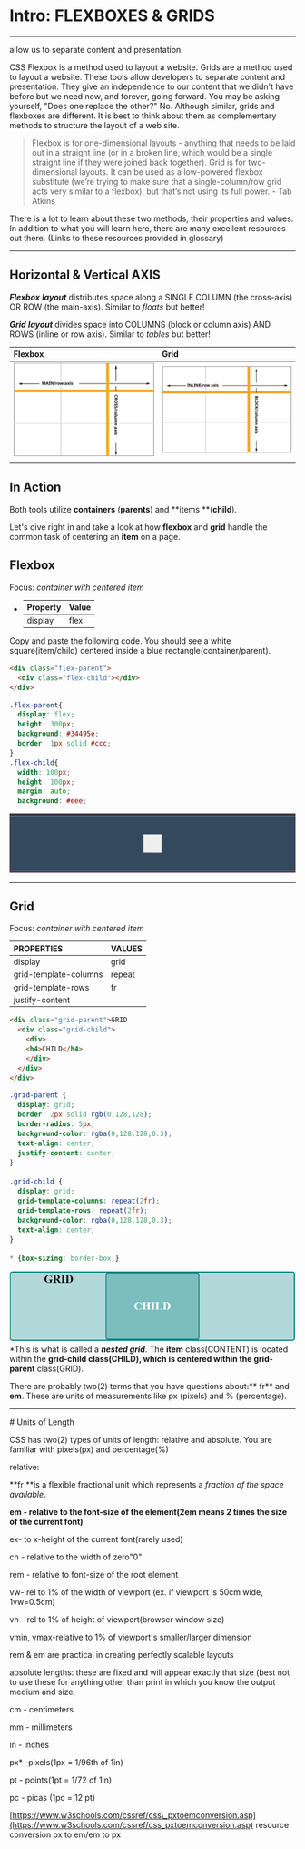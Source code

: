 # Intro: FLEXBOXES & GRIDS

---
allow us to separate content and presentation.  

CSS Flexbox is a method used to layout a website. Grids are a method used to layout a website. These tools allow developers to separate content and presentation. They give an independence to our content that we didn't have before but we need now, and forever, going forward.
 You may be asking yourself, "Does one replace the other?" No. Although similar, grids and flexboxes are different. It is best to think about them as complementary methods to structure the layout of a web site.

> Flexbox is for one-dimensional layouts - anything that needs to be laid out in a straight line \(or in a broken line, which would be a single straight line if they were joined back together\). Grid is for two-dimensional layouts. It can be used as a low-powered flexbox substitute \(we’re trying to make sure that a single-column/row grid acts very similar to a flexbox\), but that’s not using its full power. - Tab Atkins

There is a lot to learn about these two methods, their properties and values.  In addition to what you will learn here, there are many excellent resources out there. \(Links to these resources provided in glossary\)

---

## Horizontal & Vertical AXIS

_**Flexbox** **layout**_ distributes space along a SINGLE COLUMN \(the cross-axis\) OR ROW \(the main-axis\). Similar to _floats_ but better!

_**Grid** **layout**_ divides space into COLUMNS \(block or column axis\) AND ROWS \(inline or row axis\). Similar to _tables_ but better!

| Flexbox | Grid |
| :--- | :--- |
| ![flexbox](./FBassets/Artboard_7.svg) | ![grid](./FBassets/Artboard_8.svg) |
|  |  |

## In Action

Both tools utilize **containers** \(**parents**\) and **items **\(**child**\).

Let's dive right in and take a look at how **flexbox** and **grid** handle the common task of centering an **item** on a page.

## **Flexbox**

Focus: _container with centered item_

* | Property | Value |
  | :--- | :--- |
  | display | flex |

Copy and paste the following code. You should see a white square\(item/child\) centered inside a blue rectangle\(container/parent\).

```html
<div class="flex-parent">
  <div class="flex-child"></div>
</div>
```

```css
.flex-parent{
  display: flex;
  height: 300px;
  background: #34495e;
  border: 1px solid #ccc;
}
.flex-child{
  width: 100px;
  height: 100px;
  margin: auto;
  background: #eee;
```

![parent/child\(flexbox\)](./FBassets/FB_center.PNG)

---

## **Grid**

Focus: _container with centered item_

| PROPERTIES | VALUES |
| :--- | :--- |
| display | grid |
| grid-template-columns | repeat |
| grid-template-rows | fr |
| justify-content |  |

```html
<div class="grid-parent">GRID
  <div class="grid-child">
    <div>
    <h4>CHILD</h4>
    </div>
  </div>
</div>
```

```css
.grid-parent {
  display: grid;
  border: 2px solid rgb(0,128,128);
  border-radius: 5px;
  background-color: rgba(0,128,128,0.3);
  text-align: center;
  justify-content: center;
}

.grid-child {
  display: grid;
  grid-template-columns: repeat(2fr);
  grid-template-rows: repeat(2fr);
  background-color: rgba(0,128,128,0.3);
  text-align: center;
}

* {box-sizing: border-box;}

```

![](/assets/2018-03-30_15h40_20.png)\*This is what is called a _**nested grid**_.  The **item** class\(CONTENT\) is located within the **grid-child **class\(CHILD\), which is centered within the** grid-parent** class\(GRID\).

There are probably two\(2\) terms that you have questions about:** fr** and **em**.  These are units of measurements like px \(pixels\) and % \(percentage\).

---

\# Units of Length

CSS has two\(2\) types of units of length: relative and absolute.  You are familiar with pixels\(px\) and percentage\(%\)

relative:

**fr **is a flexible fractional unit which represents a _fraction of the space available_.

**em - relative to the font-size of the element\(2em means 2 times the size of the current font\)**

ex- to x-height of the current font\(rarely used\)

ch - relative to the width of zero"0"

rem - relative to font-size of the root element

vw- rel to 1% of the width of viewport \(ex. if viewport is 50cm wide, 1vw=0.5cm\)

vh - rel to 1% of height of viewport\(browser window size\)

vmin, vmax-relative to 1% of viewport's smaller/larger dimension

rem & em are practical in creating perfectly scalable layouts

absolute lengths: these are fixed and will appear exactly that size \(best not to use these for anything other than print in which you know the output medium and size.

cm - centimeters

mm - millimeters

in - inches

px\* -pixels\(1px = 1/96th of 1in\)

pt - points\(1pt = 1/72 of 1in\)

pc - picas \(1pc = 12 pt\)

[https://www.w3schools.com/cssref/css\_pxtoemconversion.asp](https://www.w3schools.com/cssref/css_pxtoemconversion.asp) resource conversion px to em/em to px

